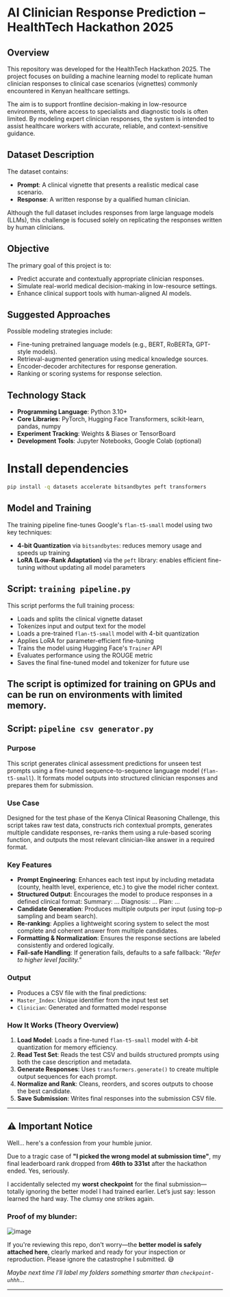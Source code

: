 # AI Clinician Response Prediction – HealthTech Hackathon 2025

## Overview

This repository was developed for the HealthTech Hackathon 2025. The project focuses on building a machine learning model to replicate human clinician responses to clinical case scenarios (vignettes) commonly encountered in Kenyan healthcare settings. 

The aim is to support frontline decision-making in low-resource environments, where access to specialists and diagnostic tools is often limited. By modeling expert clinician responses, the system is intended to assist healthcare workers with accurate, reliable, and context-sensitive guidance.

## Dataset Description

The dataset contains:

- **Prompt**: A clinical vignette that presents a realistic medical case scenario.
- **Response**: A written response by a qualified human clinician.

Although the full dataset includes responses from large language models (LLMs), this challenge is focused solely on replicating the responses written by human clinicians.

## Objective

The primary goal of this project is to:

- Predict accurate and contextually appropriate clinician responses.
- Simulate real-world medical decision-making in low-resource settings.
- Enhance clinical support tools with human-aligned AI models.

## Suggested Approaches

Possible modeling strategies include:

- Fine-tuning pretrained language models (e.g., BERT, RoBERTa, GPT-style models).
- Retrieval-augmented generation using medical knowledge sources.
- Encoder-decoder architectures for response generation.
- Ranking or scoring systems for response selection.

## Technology Stack

- **Programming Language**: Python 3.10+
- **Core Libraries**: PyTorch, Hugging Face Transformers, scikit-learn, pandas, numpy
- **Experiment Tracking**: Weights & Biases or TensorBoard
- **Development Tools**: Jupyter Notebooks, Google Colab (optional)

# Install dependencies
```bash
pip install -q datasets accelerate bitsandbytes peft transformers
```
## Model and Training

The training pipeline fine-tunes Google's `flan-t5-small` model using two key techniques:

- **4-bit Quantization** via `bitsandbytes`: reduces memory usage and speeds up training
- **LoRA (Low-Rank Adaptation)** via the `peft` library: enables efficient fine-tuning without updating all model parameters

## Script: `training pipeline.py`

This script performs the full training process:

- Loads and splits the clinical vignette dataset
- Tokenizes input and output text for the model
- Loads a pre-trained `flan-t5-small` model with 4-bit quantization
- Applies LoRA for parameter-efficient fine-tuning
- Trains the model using Hugging Face's `Trainer` API
- Evaluates performance using the ROUGE metric
- Saves the final fine-tuned model and tokenizer for future use

The script is optimized for training on GPUs and can be run on environments with limited memory.
----
## Script: `pipeline csv generator.py`

### Purpose

This script generates clinical assessment predictions for unseen test prompts using a fine-tuned sequence-to-sequence language model (`flan-t5-small`). It formats model outputs into structured clinician responses and prepares them for submission.

### Use Case

Designed for the test phase of the Kenya Clinical Reasoning Challenge, this script takes raw test data, constructs rich contextual prompts, generates multiple candidate responses, re-ranks them using a rule-based scoring function, and outputs the most relevant clinician-like answer in a required format.

### Key Features

- **Prompt Engineering**: Enhances each test input by including metadata (county, health level, experience, etc.) to give the model richer context.
- **Structured Output**: Encourages the model to produce responses in a defined clinical format:
Summary: ...
Diagnosis: ...
Plan: ...
- **Candidate Generation**: Produces multiple outputs per input (using top-p sampling and beam search).
- **Re-ranking**: Applies a lightweight scoring system to select the most complete and coherent answer from multiple candidates.
- **Formatting & Normalization**: Ensures the response sections are labeled consistently and ordered logically.
- **Fail-safe Handling**: If generation fails, defaults to a safe fallback: _"Refer to higher level facility."_

### Output

- Produces a CSV file with the final predictions:
- `Master_Index`: Unique identifier from the input test set
- `Clinician`: Generated and formatted model response

### How It Works (Theory Overview)

1. **Load Model**: Loads a fine-tuned `flan-t5-small` model with 4-bit quantization for memory efficiency.
2. **Read Test Set**: Reads the test CSV and builds structured prompts using both the case description and metadata.
3. **Generate Responses**: Uses `transformers.generate()` to create multiple output sequences for each prompt.
4. **Normalize and Rank**: Cleans, reorders, and scores outputs to choose the best candidate.
5. **Save Submission**: Writes final responses into the submission CSV file.

----
## ⚠️ Important Notice

Well... here's a confession from your humble junior.

Due to a tragic case of **"I picked the wrong model at submission time"**, my final leaderboard rank dropped from **46th to 331st** after the hackathon ended. Yes, seriously.

I accidentally selected my **worst checkpoint** for the final submission—totally ignoring the better model I had trained earlier. Let’s just say: lesson learned the hard way. The clumsy one strikes again.

### Proof of my blunder:

![image](https://github.com/user-attachments/assets/34f438a5-9c4c-4aa2-a899-96d2cb5590d9)


If you're reviewing this repo, don't worry—the **better model is safely attached here**, clearly marked and ready for your inspection or reproduction. Please ignore the catastrophe I submitted. 😅

_Maybe next time I’ll label my folders something smarter than `checkpoint-uhhh`..._

---
